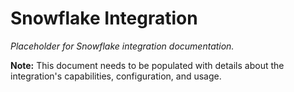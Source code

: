 # Snowflake Integration

*Placeholder for Snowflake integration documentation.*

**Note:** This document needs to be populated with details about the integration's capabilities, configuration, and usage.
